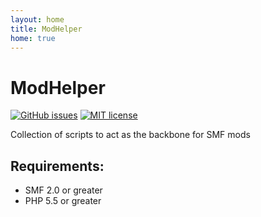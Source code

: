 ```yaml
---
layout: home
title: ModHelper
home: true
---
```


# ModHelper
[![GitHub issues](https://img.shields.io/github/issues/live627/ModHelper.svg)](https://github.com/live627/ModHelper/issues)
[![MIT license](http://img.shields.io/badge/license-MIT-blue.svg)](http://opensource.org/licenses/MIT)

Collection of scripts to act as the backbone for SMF mods

## Requirements:
- SMF 2.0 or greater
- PHP 5.5 or greater
